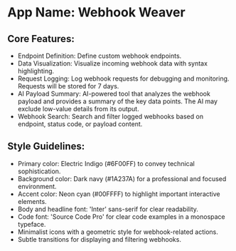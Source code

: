 # **App Name**: Webhook Weaver

## Core Features:

- Endpoint Definition: Define custom webhook endpoints.
- Data Visualization: Visualize incoming webhook data with syntax highlighting.
- Request Logging: Log webhook requests for debugging and monitoring. Requests will be stored for 7 days.
- AI Payload Summary: AI-powered tool that analyzes the webhook payload and provides a summary of the key data points. The AI may exclude low-value details from its output.
- Webhook Search: Search and filter logged webhooks based on endpoint, status code, or payload content.

## Style Guidelines:

- Primary color: Electric Indigo (#6F00FF) to convey technical sophistication.
- Background color: Dark navy (#1A237A) for a professional and focused environment.
- Accent color: Neon cyan (#00FFFF) to highlight important interactive elements.
- Body and headline font: 'Inter' sans-serif for clear readability.
- Code font: 'Source Code Pro' for clear code examples in a monospace typeface.
- Minimalist icons with a geometric style for webhook-related actions.
- Subtle transitions for displaying and filtering webhooks.